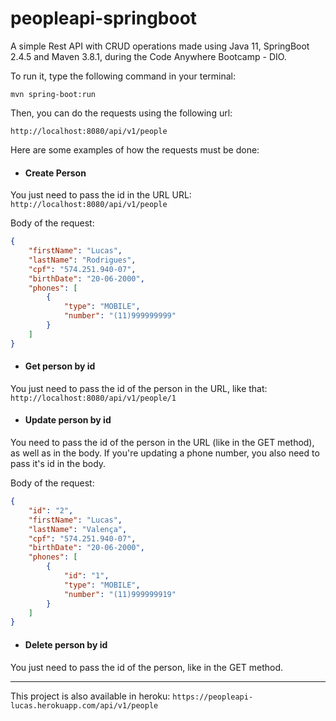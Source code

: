 # peopleapi-springboot
A simple Rest API with CRUD operations made using Java 11, SpringBoot 2.4.5 and Maven 3.8.1, during the Code Anywhere Bootcamp - DIO.

To run it, type the following command in your terminal:
```shell script
mvn spring-boot:run 
```

Then, you can do the requests using the following url:
```
http://localhost:8080/api/v1/people
```

Here are some examples of how the requests must be done:

* <h4>Create Person</h4>

You just need to pass the id in the URL
URL: ```http://localhost:8080/api/v1/people```

Body of the request:
```json
{
    "firstName": "Lucas",
    "lastName": "Rodrigues",
    "cpf": "574.251.940-07",
    "birthDate": "20-06-2000",
    "phones": [
        {
            "type": "MOBILE",
            "number": "(11)999999999" 
        }
    ]
}
```

* <h4>Get person by id</h4>
You just need to pass the id of the person in the URL, like that: ```http://localhost:8080/api/v1/people/1```

* <h4>Update person by id</h4>
You need to pass the id of the person in the URL (like in the GET method), as well as in the body. If you're updating a phone number, you also need to pass it's id in the body.

Body of the request:
```json
{
    "id": "2",
    "firstName": "Lucas",
    "lastName": "Valença",
    "cpf": "574.251.940-07",
    "birthDate": "20-06-2000",
    "phones": [
        {
            "id": "1",
            "type": "MOBILE",
            "number": "(11)999999919" 
        }
    ]
}
```

* <h4>Delete person by id</h4>
You just need to pass the id of the person, like in the GET method.

-----------------

This project is also available in heroku: ```https://peopleapi-lucas.herokuapp.com/api/v1/people```
